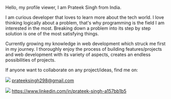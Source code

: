 Hello, my profile viewer, I am Prateek Singh from India.

I am curious developer that loves to learn more about the tech world.
I love thinking logically about a problem, that's why programming is the field I am interested in the most.
Breaking down a problem into its step by step solution is one of the most satisfying things.

Currently growing my knowledge in web development which struck me first in my journey. I thoroughly enjoy the process of building features/projects and web development with its variety of aspects, creates an endless possibilities of projects.

If anyone want to collaborate on any project/ideas, find me on:

<img src="https://img.shields.io/badge/Gmail-D14836?style=for-the-badge&logo=gmail&logoColor=white" /> prateeksingh298@gmail.com


<img src="https://img.shields.io/badge/LinkedIn-0077B5?style=for-the-badge&logo=linkedin&logoColor=white" /> https://www.linkedin.com/in/prateek-singh-a157bb1b5
